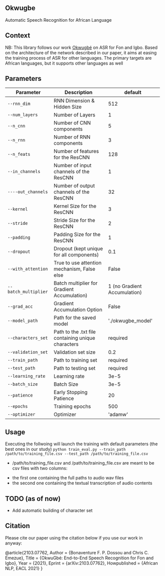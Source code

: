 ## Okwugbe
Automatic Speech Recognition for African Language

## Context
NB: This library follows our work [Okwugbé](https://arxiv.org/abs/2103.07762) on ASR for Fon and Igbo. Based on the architecture of the network described in our
paper, it aims at easing the training process of ASR for other languages.
The primary targets are African languages, but it supports other languages as well
## Parameters
| Parameter | Description | default | 
| --- | --- | --- |
| `--rnn_dim` | RNN Dimension & Hidden Size | 512 |
| `--num_layers` | Number of Layers | 1 |
| `--n_cnn` | Number of CNN components | 5 |
| `--n_rnn` | Number of RNN components | 3 |
| `--n_feats` | Number of features for the ResCNN | 128 |
| `--in_channels` | Number of input channels of the ResCNN | 1 |
| `----out_channels` | Number of output channels of the ResCNN | 32 |
| `--kernel` | Kernel Size for the ResCNN | 3 |
| `--stride` | Stride Size for the ResCNN | 2 |
| `--padding` | Padding Size for the ResCNN | 1 |
| `--dropout` | Dropout (kept unique for all components) | 0.1 |
| `--with_attention` | True to use attention mechanism, False else | False |
| `--batch_multiplier` | Batch multiplier for Gradient Accumulation) | 1 (no Gradient Accumulation) |
| `--grad_acc` | Gradient Accumulation Option | False |
| `--model_path` | Path for the saved model | './okwugbe_model' |
| `--characters_set` | Path to the .txt file containing unique characters | required |
| `--validation_set` | Validation set size | 0.2 |
| `--train_path` | Path to training set | required |
| `--test_path` | Path to testing set | required |
| `--learning_rate` | Learning rate | 3e-5 |
| `--batch_size` | Batch Size | 3e-5 |
| `--patience` | Early Stopping Patience | 20 |
| `--epochs` | Training epochs | 500 |
| `--optimizer` | Optimizer | 'adamw' |

## Usage
Executing the follwoing will launch the training with default parameters (the best ones in our study)
`python train_eval.py --train_path /path/to/training_file.csv --test_path /path/to/training_file.csv`

* /path/to/training_file.csv and /path/to/training_file.csv are meant to be csv files with two columns:
- the first one containing the full paths to audio wav files
- the second one containing the textual transcription of audio contents

## TODO (as of now)
* Add automatic building of character set

## Citation
Please cite our paper using the citation below if you use our work in anyway:

@article{2103.07762,
Author = {Bonaventure F. P. Dossou and Chris C. Emezue},
Title = {OkwuGbé: End-to-End Speech Recognition for Fon and Igbo},
Year = {2021},
Eprint = {arXiv:2103.07762},
Howpublished = {African NLP, EACL 2021}
}
